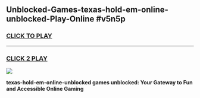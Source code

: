 
## Unblocked-Games-texas-hold-em-online-unblocked-Play-Online #v5n5p
<h3>
<a href="https://news.freeplayer.one?title=texas-hold-em-online-unblocked&ref=3">CLICK TO PLAY</a></h3>
<hr>

<h3>
<a href="https://news.freeplayer.one?title=texas-hold-em-online-unblocked&ref=3">CLICK 2 PLAY</a>
  
</h3>

<a href="https://news.freeplayer.one?title=texas-hold-em-online-unblocked&ref=3"><img src="https://clearcache.store/games.png"></a>


**texas-hold-em-online-unblocked games unblocked: Your Gateway to Fun and Accessible Online Gaming**
